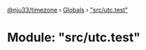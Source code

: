 [@nju33/timezone](../README.md) › [Globals](../globals.md) › ["src/utc.test"](_src_utc_test_.md)

# Module: "src/utc.test"


